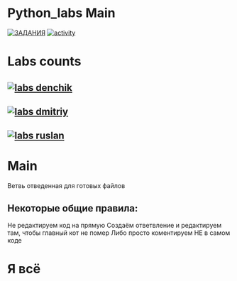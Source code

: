 # Python_labs Main
[![ЗАДАНИЯ](https://img.shields.io/static/v1?label=Google-Disk&message=%D0%97%D0%90%D0%94%D0%90%D0%9D%D0%98%D0%AF&color=red&logo=googledrive&style=for-the-badge)](https://drive.google.com/drive/folders/1Azp_k1GdCND3BvPCFtL8tq_kPquRT5UE?usp=sharing) 
[![activity](https://img.shields.io/github/commit-activity/w/BaldaAzz/Python_labs?style=for-the-badge)](https://github.com/BaldaAzz/Python_labs/commits/main)

# Labs counts

## [![labs denchik](https://img.shields.io/github/directory-file-count/BaldaAzz/Python_labs/Denchik?color=green&label=Denchik&logo=python&logoColor=green&style=for-the-badge)](https://github.com/BaldaAzz/Python_labs/tree/main/Denchik)

## [![labs dmitriy](https://img.shields.io/github/directory-file-count/BaldaAzz/Python_labs/Dmitriy?color=green&label=Denchik&logo=python&logoColor=green&style=for-the-badge)](https://github.com/BaldaAzz/Python_labs/tree/main/Dmitriy) 

## [![labs ruslan](https://img.shields.io/github/directory-file-count/BaldaAzz/Python_labs/Ruslan?color=green&label=Denchik&logo=python&logoColor=green&style=for-the-badge)](https://github.com/BaldaAzz/Python_labs/tree/main/Ruslan)

# Main 
  Ветвь отведенная для готовых файлов
  
## Некоторые общие правила:

  Не редактируем код на прямую
    Создаём ответвление и редактируем там, чтобы главный кот не помер
    Либо просто коментируем НЕ в самом коде
    
# Я всё
